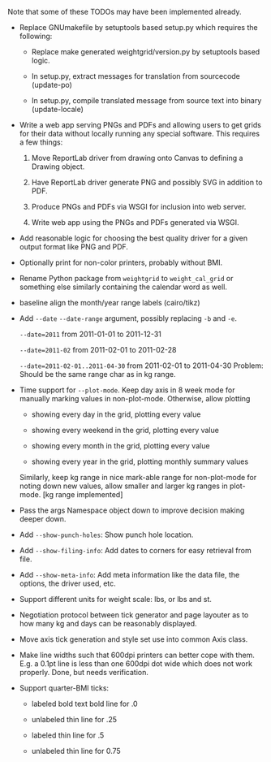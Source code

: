 Note that some of these TODOs may have been implemented already.

  * Replace GNUmakefile by setuptools based setup.py which requires
    the following:

    * Replace make generated weightgrid/version.py by setuptools based
      logic.

    * In setup.py, extract messages for translation from sourcecode
      (update-po)

    * In setup.py, compile translated message from source text into
      binary (update-locale)

  * Write a web app serving PNGs and PDFs and allowing users to get
    grids for their data without locally running any special
    software. This requires a few things:

      1. Move ReportLab driver from drawing onto Canvas to defining a
         Drawing object.

      2. Have ReportLab driver generate PNG and possibly SVG in
         addition to PDF.

      3. Produce PNGs and PDFs via WSGI for inclusion into web server.

      4. Write web app using the PNGs and PDFs generated via WSGI.

  * Add reasonable logic for choosing the best quality driver for a
	given output format like PNG and PDF.

  * Optionally print for non-color printers, probably without BMI.

  * Rename Python package from `weightgrid` to `weight_cal_grid` or
    something else similarly containing the calendar word as well.

  * baseline align the month/year range labels (cairo/tikz)

  * Add `--date` `--date-range` argument, possibly replacing `-b` and `-e`.

    `--date=2011`      from 2011-01-01 to 2011-12-31

    `--date=2011-02`   from 2011-02-01 to 2011-02-28

    `--date=2011-02-01..2011-04-30`   from 2011-02-01 to 2011-04-30
      Problem: Should be the same range char as in kg range.

  * Time support for `--plot-mode`. Keep day axis in 8 week mode for
    manually marking values in non-plot-mode. Otherwise, allow
    plotting

      * showing every day in the grid, plotting every value

      * showing every weekend in the grid, plotting every value

      * showing every month in the grid, plotting every value

      * showing every year in the grid, plotting monthly summary
        values

    Similarly, keep kg range in nice mark-able range for non-plot-mode
    for noting down new values, allow smaller and larger kg ranges in
    plot-mode. [kg range implemented]

  * Pass the args Namespace object down to improve decision making
    deeper down.

  * Add `--show-punch-holes`: Show punch hole location.

  * Add `--show-filing-info`: Add dates to corners for easy retrieval
    from file.

  * Add `--show-meta-info`: Add meta information like the data file, the
    options, the driver used, etc.

  * Support different units for weight scale: lbs, or lbs and st.

  * Negotiation protocol between tick generator and page layouter as
    to how many kg and days can be reasonably displayed.

  * Move axis tick generation and style set use into common Axis
    class.

  * Make line widths such that 600dpi printers can better cope with
    them. E.g. a 0.1pt line is less than one 600dpi dot wide which
    does not work properly. Done, but needs verification.

  * Support quarter-BMI ticks:

      * labeled bold text bold line for .0

      * unlabeled thin line for .25

      * labeled thin line for .5

      * unlabeled thin line for 0.75
